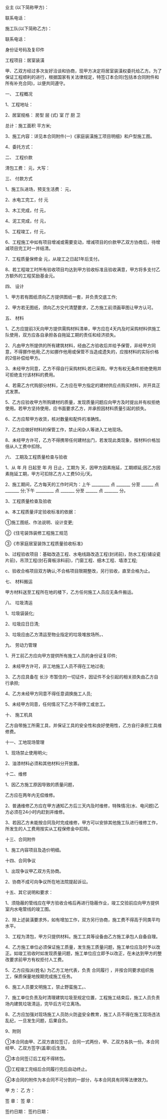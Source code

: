 
 


业主 (以下简称甲方)：


联系电话：


施工队(以下简称乙方)：


联系电话：


身份证号码及复印件


工程项目：居室装潢


甲、乙双方经过多次友好洽谈和协商，现甲方决定将居室装潢权委托给乙方。为了保证工程顺利的进行，根据国家有关法律规定，特签订本合同(包括本合同附件和所有补充合同)，以便共同遵守。


一、 工程概况


1、工程地址：


2、居室规格： 房型 层 (式) 室 厅 厨 卫


总计：施工面积 平方米;


3、施工内容：详见本合同附件(一)《家庭装潢施工项目明细》和户型施工图。


4、委托方式：


二、 工程价款


清包工费： 元，大写：


三、 付款方式


1、施工队进场，预支生活费： 元，


2、水电工完工，付 元


3、木工完成，付 元，


4、泥工完成，付 元，


5、工程竣工，付 元，


6、工程施工中如有项目增减或需要变动，增减项目的价款甲乙双方协商后，待增减项目完工时一并结清。


7、工程质量保修金 元，从竣工之日起1年后支付。


8、若工程竣工时所有验收项目均达到甲方验收标准且验收满意，甲方将多支付乙方额外的工程奖励基金元。


四、 设计


1、甲方若有图纸须向乙方提供图纸一套，并负责交底工作;


2、甲方若无图纸，须向乙方交代清楚要求，乙方施工前须画草图让甲方认可。


五、 材料


1、乙方应提前3天向甲方提供需购材料清单，甲方应在4天内及时采购材料供施工队使用，双方应各自承担各自拖延工期的责任和经济损失。


2、凡由甲方所提供的所有建筑材料，经由乙方验收后并给予保管，非经甲方同意，不得挪作他用;乙方如挪作他用或保管不当造成遗失的，应按材料的实际价格的2倍补偿给甲方。


3、未经甲方同意，乙方不得自行采购材料;若已采购，甲方有权无条件拒绝使用并可拒绝支付该材料的费用。


4、若需乙方代购部分材料，乙方应在甲方指定的建材供应点购买材料，并开具正式发票。


5、乙方应验收甲方所购建材的质量，发现质量问题应向甲方及时提出并有权拒绝使用。若甲方坚持使用，应书面要求乙方，并承担因材料质量引起的损失。


6、乙方应帮甲方收货，核对数量和配件的准确性。


7、乙方应做好材料的保管工作，禁止闲杂人等进入工地现场。


8、未经甲方许可，乙方不得携带任何建材出门，若发现此类现象，按材料价格加倍从人工费中扣除。


六、 工期及工程质量检查与验收


1、从 年 月 日起至 年 月 日止，工期为 天，因甲方因素拖延，工期顺延;因乙方因素拖延工期，甲方可扣除乙方人工费50元/天。


2、施工期间，乙方每天的工作时间为：上午 _________ 点 _______ 分至 ______ 点 _______ 分;下午 _________ 点 _______ 分至 ______ 点 _______ 分。


3、工程质量检查及验收


a、本工程质量评定验收标准的依据：


①施工图纸、作法说明、设计变更;


②《住宅装饰装修工程施工规范


③《市家庭居室装饰工程质量验收标准》


b、过程验收项目：基础改造工程、水电线路改造工程(封闭前)，防水工程(铺设瓷片前)，吊顶工程(封石膏板涂料前)，门窗工程、细木工程、墙漆工程;


c、验收合格项目双方确认;不合格项目限期整改，另行验收，直至合格为止。


七、 材料搬运


甲方材料送至工程所在地的楼下，乙方任何施工人员应无条件搬运。


八、 垃圾清运


1、垃圾袋装化;


2、垃圾应日日清;


3、垃圾应由乙方清运至物业指定的垃圾堆放场所。、


九、 劳动力管理


1、开工前乙方应向甲方提供所有施工人员的身份证复印件;


2、未经甲方许可，非工地施工人员不得在工地过夜;


3、乙方应具备在
长沙
市暂住的一切证件，因证件不全引起的相关损失由乙方自行承担;


4、乙方未经甲方同意不得任意调换施工人员;


5、未经甲方同意，任何情况下乙方不得停工或怠工。


十、 施工机具


乙方自带施工所需工具，并保证工具的安全性和良好使用性，乙方自行承担工具维修费。


十一、工地现场管理


1、现场禁止使用明火;


2、油漆材料必须和其他材料分开放置。


十二、维修


1、因乙方施工原因导致的质量问题，


乙方应在两年内无偿维修。


2、普通维修乙方应在甲方通知乙方后三天内及时维修，特殊情况(水、电问题)乙方必须在24小时内赶到并维修。


3、若因乙方未能按合同及时完成维修，甲方可以安排其他施工队进行维修工作，所发生的人工费用按实从工程保修金中扣除。


十三、合同附件


1、施工内容项目及造价明细。


十四、合同争议


1、出现争议甲乙双方先协商。


2、协商不成可向争议所在地法院提起诉讼。


十五、其它说明和要求：


1、须隐蔽的管线应在甲方验收合格后再进行隐蔽作业，竣工交验前应向甲方提供室内水电管线的竣工图。


2、除上述装潢要求外，如有增加工作，双方另行协商，施工费不得高于同类平均水平。


3、工程为清包，甲方只提供材料。施工工具等设备由乙方施工承包人自备自理。


4、乙方施工单位必须保证施工质量，发生施工质量问题，施工单位应及时予以改正。如竣工验收时如发现质量问题，施工单位应立即予以改正，在未达到甲方的整改要求前甲方有权拒付人工费。


5、乙方应指派(姓名) 为乙方工地代表，负责
合同履行
，并按合同要求组织施工，保质保量地按期完成施工任务。


6、施工人员要文明施工，禁止野蛮施工。、


7、施工单位负责及时清理建筑垃圾至规定位置，工程施工结束后，施工人员负责场内建筑垃圾清运，完毕后方可立离场。


8、乙方应加强对现场施工人员防火防盗安全教育，施工人员不得在施工现场违法乱纪，一旦发生问题，后果自负。


9、附则


①本合同由甲、乙双方直拉签订，合同一式两份，甲、乙双方各执一份。本合同经甲、乙双方签字(盖章)后生效。


②本合同签订后工程不得转包。


③工程竣工完结后合同履行完后自动终止。


④本合同的附件为本合同不可分割的一部分，与本合同具有同等法律效力。


甲 方： 乙 方：


签 章： 签 章：


签约日期： 签约日期：
 


 

 
 
 
 
 
  


  
 

  


  


  
 
 
 
 

